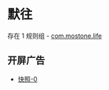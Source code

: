 # 默往

存在 1 规则组 - [com.mostone.life](/src/apps/com.mostone.life.ts)

## 开屏广告

- [快照-0](https://i.gkd.li/import/13832104)
